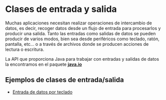 <h1>Clases de entrada y salida</h1> 

<p>Muchas aplicaciones necesitan realizar operaciones de intercambio de datos, es decir, recoger datos desde un flujo de entrada para procesarlos y producir una salida. Tanto las entradas como salidas de datos se pueden producir de varios modos, bien sea desde periféricos como teclado, ratón, pantalla, etc... o a través de archivos donde se producen acciones de lectura o escritura.</p>
<p>La API que proporciona Java para trabajar con entradas y salidas de datos la encontramos en el paquete <strong><a href="https://docs.oracle.com/en/java/javase/17/docs/api/java.base/java/io/package-summary.html">java.io</a></strong></p>
<h2>Ejemplos de clases de entrada/salida</h2>
<ul>
  <li><a href="https://github.com/Mablenn/Clases-entrada-salida/blob/master/src/EntradaSalida/LecturaDeTeclado.java">Entrada de datos por teclado</a></li>
</ul>
